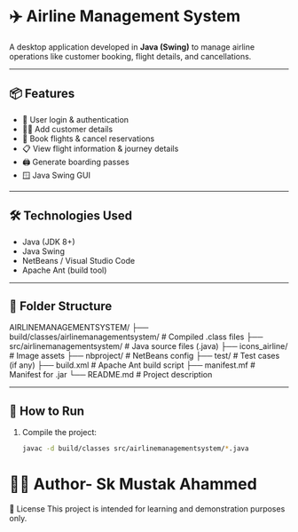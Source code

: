 # ✈️ Airline Management System

A desktop application developed in **Java (Swing)** to manage airline operations like customer booking, flight details, and cancellations.

---

## 📦 Features

- 👤 User login & authentication
- 🧑‍✈️ Add customer details
- 📅 Book flights & cancel reservations
- 📋 View flight information & journey details
- 🖨️ Generate boarding passes
- 🪟 Java Swing GUI

---

## 🛠 Technologies Used

- Java (JDK 8+)
- Java Swing
- NetBeans / Visual Studio Code
- Apache Ant (build tool)

---

## 📁 Folder Structure

AIRLINEMANAGEMENTSYSTEM/
├── build/classes/airlinemanagementsystem/ # Compiled .class files
├── src/airlinemanagementsystem/ # Java source files (.java)
├── icons_airline/ # Image assets
├── nbproject/ # NetBeans config
├── test/ # Test cases (if any)
├── build.xml # Apache Ant build script
├── manifest.mf # Manifest for .jar
└── README.md # Project description


---

## 🔧 How to Run

1. Compile the project:
   ```bash
   javac -d build/classes src/airlinemanagementsystem/*.java

# 👨‍💻 Author- Sk Mustak Ahammed


📜 License
This project is intended for learning and demonstration purposes only.


